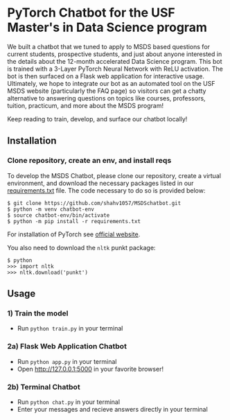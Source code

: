 # PyTorch Chatbot for the USF Master's in Data Science program

We built a chatbot that we tuned to apply to MSDS based questions for current students, prospective students, and just about anyone interested in the details about the 12-month accelerated Data Science program. This bot is trained with a 3-Layer PyTorch Neural Network with ReLU activation. The bot is then surfaced on a Flask web application for interactive usage. Ultimately, we hope to integrate our bot as an automated tool on the USF MSDS website (particularly the FAQ page) so visitors can get a chatty alternative to answering questions on topics like courses, professors, tuition, practicum, and more about the MSDS program!

Keep reading to train, develop, and surface our chatbot locally!

## Installation

### Clone repository, create an env, and install reqs

To develop the MSDS Chatbot, please clone our repository, create a virtual environment, and download the necessary packages listed in our [requirements.txt](requirements.txt) file. The code necessary to do so is provided below:

```
$ git clone https://github.com/shahv1057/MSDSchatbot.git
$ python -m venv chatbot-env
$ source chatbot-env/bin/activate
$ python -m pip install -r requirements.txt
```

For installation of PyTorch see [official website](https://pytorch.org/).

You also need to download the `nltk` punkt package:
```
$ python
>>> import nltk
>>> nltk.download('punkt')
```

## Usage

### 1) Train the model
  - Run `python train.py` in your terminal

### 2a) Flask Web Application Chatbot
  - Run `python app.py` in your terminal
  - Open http://127.0.0.1:5000 in your favorite browser!

### 2b) Terminal Chatbot
  - Run `python chat.py` in your terminal
  - Enter your messages and recieve answers directly in your terminal


